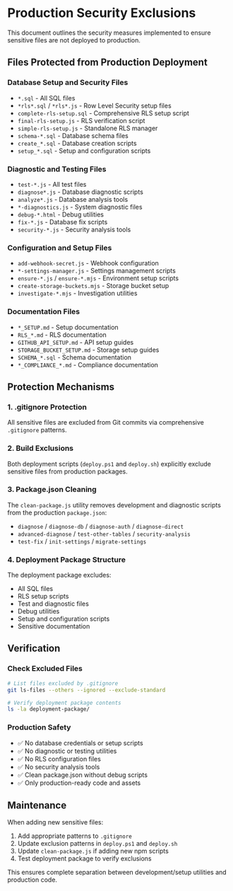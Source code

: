# Production Security Exclusions

This document outlines the security measures implemented to ensure sensitive files are not deployed to production.

## Files Protected from Production Deployment

### Database Setup and Security Files
- `*.sql` - All SQL files
- `*rls*.sql` / `*rls*.js` - Row Level Security setup files
- `complete-rls-setup.sql` - Comprehensive RLS setup script
- `final-rls-setup.js` - RLS verification script
- `simple-rls-setup.js` - Standalone RLS manager
- `schema-*.sql` - Database schema files
- `create_*.sql` - Database creation scripts
- `setup_*.sql` - Setup and configuration scripts

### Diagnostic and Testing Files
- `test-*.js` - All test files
- `diagnose*.js` - Database diagnostic scripts
- `analyze*.js` - Database analysis tools
- `*-diagnostics.js` - System diagnostic files
- `debug-*.html` - Debug utilities
- `fix-*.js` - Database fix scripts
- `security-*.js` - Security analysis tools

### Configuration and Setup Files
- `add-webhook-secret.js` - Webhook configuration
- `*-settings-manager.js` - Settings management scripts
- `ensure-*.js` / `ensure-*.mjs` - Environment setup scripts
- `create-storage-buckets.mjs` - Storage bucket setup
- `investigate-*.mjs` - Investigation utilities

### Documentation Files
- `*_SETUP.md` - Setup documentation
- `RLS_*.md` - RLS documentation
- `GITHUB_API_SETUP.md` - API setup guides
- `STORAGE_BUCKET_SETUP.md` - Storage setup guides
- `SCHEMA_*.sql` - Schema documentation
- `*_COMPLIANCE_*.md` - Compliance documentation

## Protection Mechanisms

### 1. .gitignore Protection
All sensitive files are excluded from Git commits via comprehensive `.gitignore` patterns.

### 2. Build Exclusions
Both deployment scripts (`deploy.ps1` and `deploy.sh`) explicitly exclude sensitive files from production packages.

### 3. Package.json Cleaning
The `clean-package.js` utility removes development and diagnostic scripts from the production `package.json`:
- `diagnose` / `diagnose-db` / `diagnose-auth` / `diagnose-direct`
- `advanced-diagnose` / `test-other-tables` / `security-analysis`
- `test-fix` / `init-settings` / `migrate-settings`

### 4. Deployment Package Structure
The deployment package excludes:
- All SQL files
- RLS setup scripts
- Test and diagnostic files
- Debug utilities
- Setup and configuration scripts
- Sensitive documentation

## Verification

### Check Excluded Files
```bash
# List files excluded by .gitignore
git ls-files --others --ignored --exclude-standard

# Verify deployment package contents
ls -la deployment-package/
```

### Production Safety
- ✅ No database credentials or setup scripts
- ✅ No diagnostic or testing utilities
- ✅ No RLS configuration files
- ✅ No security analysis tools
- ✅ Clean package.json without debug scripts
- ✅ Only production-ready code and assets

## Maintenance

When adding new sensitive files:
1. Add appropriate patterns to `.gitignore`
2. Update exclusion patterns in `deploy.ps1` and `deploy.sh`
3. Update `clean-package.js` if adding new npm scripts
4. Test deployment package to verify exclusions

This ensures complete separation between development/setup utilities and production code.